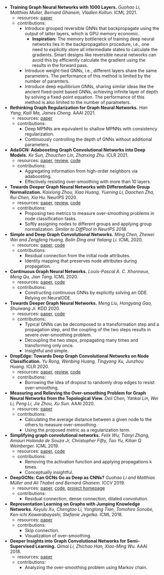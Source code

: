- **Training Graph Neural Networks with 1000 Layers.** *Guohao Li, Matthias Muller, Bernard Ghanem, Vladlen Koltun.* ICML 2021.
  - resources: [paper](https://arxiv.org/pdf/2106.07476v1)
  - contributions:
    - Introduce grouped reversible GNNs that backpropagate using the output of latter layers, which is GPU memory economic.
      - **Inspiration:** The memory bottleneck of training deep neural networks lies in the backpropagation procedure, i.e., one need to explicitly store all intermediate states to calculate the gradients. Smart designs like reversible neural networks can avoid this by efficiently calculate the gradient using the results in the forward pass.
    - Introduce weight-tied GNNs, i.e., different layers share the same parameters. The performance of this method is limited by the number of paramters.
    - Introduce deep equilibrium GNNs, sharing similar ideas like the ancient fixed-point based GNNs, achieving infinite layer of depth by solving a fixed-point equation. The performance of this method is also limited to the number of parameters.
- **Rethinking Graph Regularization for Graph Neural Networks.** *Han Yang, Kaili Ma, James Cheng.* AAAI 2021.
  - resources: [paper](https://arxiv.org/pdf/2009.02027)
  - contributions:
    - Deep MPNNs are equivalent to shallow MPNNs with consistency regularization.
    - Continuously controlling the depth of GNNs without additional parameters.
- **AdaGCN: Adaboosting Graph Convolutional Networks into Deep Models.** *Ke Sun, Zhouchen Lin, Zhanxing Zhu.* ICLR 2021.
  - resources: [paper](https://openreview.net/pdf?id=QkRbdiiEjM), [review](https://openreview.net/forum?id=QkRbdiiEjM), [code](https://github.com/datake/AdaGCN)
  - contributions:
    - Aggregating information from high-order neighbors via adaboosting.
    - Effectively resisting over-smoothing with more than 10 layers.
- **Towards Deeper Graph Neural Networks with Differentiable Group Normalization.** *Kaixiong Zhou, Xiao Huang, Yuening Li, Daochen Zha, Rui Chen, Xia Hu.* NeurIPS 2020.
  - resources: [paper](https://papers.nips.cc/paper/2020/file/33dd6dba1d56e826aac1cbf23cdcca87-Paper.pdf), [review](https://papers.nips.cc/paper/2020/file/33dd6dba1d56e826aac1cbf23cdcca87-Review.html), [code](https://github.com/Kaixiong-Zhou/DGN)
  - contributions:
    - Proposing two metrics to measure over-smoothing problems in node classification tasks.
    - Softly assigning nodes to different groups and applying group normalization. *Similar to DiffPool in NeurIPS 2018.*
- **Simple and Deep Graph Convolutional Networks.** *Ming Chen, Zhewei Wei and Zengfeng Huang, Bolin Ding and Yaliang Li.* ICML 2020.
  - resources: [paper](http://proceedings.mlr.press/v119/chen20v/chen20v.pdf), [code](https://github.com/chennnM/GCNII)
  - contributions:
    - Residual connection from the initial node attributes.
    - Identity mapping that preserves node attributes during propagation.
- **Continuous Graph Neural Networks.** *Louis-Pascal A. C. Xhonneux, Meng Qu, Jian Tang.* ICML 2020.
  - resources: [paper](http://proceedings.mlr.press/v119/xhonneux20a/xhonneux20a.pdf), [code](https://github.com/DeepGraphLearning/ContinuousGNN)
  - contributions:
    - Constructing continuous GNNs by explicitly solving an ODE. Relying on NeuralODE.
- **Towards Deeper Graph Neural Networks.** *Meng Liu, Hongyang Gao, Shuiwang Ji.* KDD 2020.
  - resources: [paper](https://arxiv.org/pdf/2007.09296.pdf), [code](https://github.com/divelab/DeeperGNN)
  - contributions:
    - Typical GNNs can be decomposed to a transformation step and a propagation step, and the coupling of the two steps results in severe over-smoothing problem.
    - Decoupling the two steps, propagating many times and transforming only once.
    - Insightful and simple.
- **DropEdge: Towards Deep Graph Convolutional Networks on Node Classification.** *Yu Rong, Wenbing Huang, Tingyang Xu, Junzhou Huang.* ICLR 2020.
  - resources: [paper](https://openreview.net/pdf?id=Hkx1qkrKPr), [review](https://openreview.net/forum?id=Hkx1qkrKPr), [code](https://github.com/DropEdge/DropEdge)
  - contributions:
    - Borrowing the idea of dropout to randomly drop edges to resist over-smoothing.
- **Measuring and Relieving the Over-smoothing Problem for Graph Neural Networks from the Topological View.** *Deli Chen, Yankai Lin, Wei Li, Peng Li, Jie Zhou, Xu Sun.* AAAI 2020.
  - resources: [paper](https://arxiv.org/pdf/1909.03211.pdf)
  - contributions:
    - Calculating the average distance between a given node to the others to measure over-smoothing.
    - Using the proposed metric as a regularization term.
- **Simplifying graph convolutional networks.** *Felix Wu, Tianyi Zhang, Amauri Holanda de Souza Jr, Christopher Fifty, Tao Yu, Kilian Q Weinberger.* ICML 2019.
  - resources: [paper](http://proceedings.mlr.press/v97/wu19e/wu19e.pdf), [code](https://github.com/Tiiiger/SGC)
  - contributions:
    - Removing the activation function and applying propagations k times.
    - Conceptually insightful.
- **DeepGCNs: Can GCNs Go as Deep as CNNs?** *Guohao Li and Matthias Müller and Ali Thabet and Bernard Ghanem.* ICCV 2019.
  - resources: [paper](https://openaccess.thecvf.com/content_ICCV_2019/papers/Li_DeepGCNs_Can_GCNs_Go_As_Deep_As_CNNs_ICCV_2019_paper.pdf), [code](https://github.com/lightaime/deep_gcns_torch), [project homepage](https://www.deepgcns.org/)
  - contributions:
    - Residual connection, dense connection, dilated convolution.
- **Representation Learning on Graphs with Jumping Knowledge Networks.** *Keyulu Xu, Chengtao Li, Yonglong Tian, Tomohiro Sonobe, Ken-ichi Kawarabayashi, Stefanie Jegelka.* ICML 2018.
  - resources: [paper](http://proceedings.mlr.press/v80/xu18c/xu18c.pdf)
  - contributions:
    - Skip connection.
    - Visualization of over-smoothing.
- **Deeper Insights into Graph Convolutional Networks for Semi-Supervised Learning.** *Qimai Li, Zhichao Han, Xiao-Ming Wu.* AAAI 2018.
  - resources: [paper](http://www4.comp.polyu.edu.hk/~csxmwu/papers/AAAI-2018-GCN.pdf)
  - contributions:
    - Analyzing the over-smoothing problem using Markov chain.